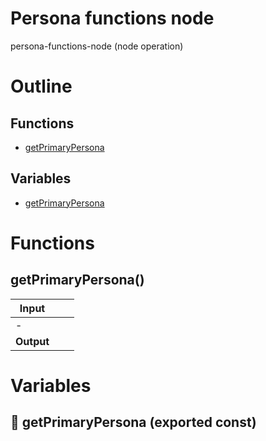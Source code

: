 # Persona functions node

persona-functions-node (node operation)



# Outline

## Functions

- [getPrimaryPersona](#getPrimaryPersona)

## Variables

- [getPrimaryPersona](#getprimarypersona)



# Functions

## getPrimaryPersona()

| Input      |    |    |
| ---------- | -- | -- |
| - | | |
| **Output** |    |    |


# Variables

## 📄 getPrimaryPersona (exported const)

